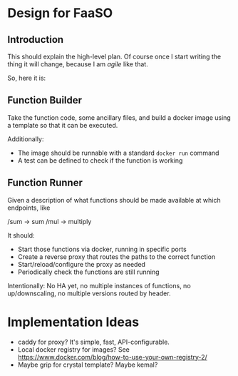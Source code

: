 # Design for FaaSO

## Introduction

This should explain the high-level plan. Of course once I start
writing the thing it will change, because I am *agile* like that.

So, here it is:

## Function Builder

Take the function code, some ancillary files, and build a docker
image using a template so that it can be executed.

Additionally:

* The image should be runnable with a standard `docker run` command
* A test can be defined to check if the function is working

## Function Runner

Given a description of what functions should be made available at
which endpoints, like

/sum -> sum
/mul -> multiply

It should:

* Start those functions via docker, running in specific ports
* Create a reverse proxy that routes the paths to the correct function
* Start/reload/configure the proxy as needed
* Periodically check the functions are still running

Intentionally: No HA yet, no multiple instances of functions, no
up/downscaling, no multiple versions routed by header.

# Implementation Ideas

* caddy for proxy? It's simple, fast, API-configurable.
* Local docker registry for images? See https://www.docker.com/blog/how-to-use-your-own-registry-2/
* Maybe grip for crystal template? Maybe kemal?
